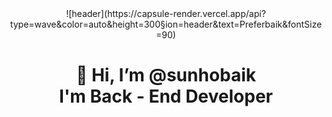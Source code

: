 <div align=center>![header](https://capsule-render.vercel.app/api?type=wave&color=auto&height=300&section=header&text=Preferbaik&fontSize=90)</div>

<div align=center><h1>👋 Hi, I’m @sunhobaik <br> I'm Back - End Developer </h1></div>
